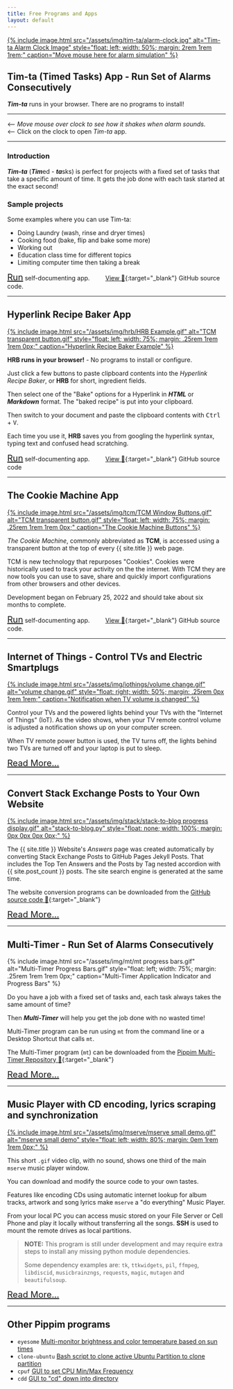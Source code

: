 ```yaml
---
title: Free Programs and Apps
layout: default
---
```


<div id="alarm-clock-image" class="slide-right">
   <a href="programs/tim-ta.html">
      {% include image.html src="/assets/img/tim-ta/alarm-clock.jpg"
         alt="Tim-ta Alarm Clock Image"
         style="float: left; width: 50%; margin: 2rem 1rem 1rem;"
         caption="Move mouse here for alarm simulation"
      %}
   </a>
</div>

## Tim-ta (Timed Tasks) App - Run Set of Alarms Consecutively

***Tim-ta*** runs in your browser. 
There are no programs to install!

<div class="fade-in">
<hr />

&#10229; <i>Move mouse over clock to see how it shakes when alarm
sounds.</i><br>
&#10229; Click on the clock to open <i>Tim-ta</i> app.

<hr />
</div>

### Introduction

***Tim-ta*** (***Tim***ed - ***ta***sks) is perfect for projects
with a fixed set of tasks that take a specific amount of time.
It gets the job done with each task started at the exact second!

### Sample projects

Some examples where you can use Tim-ta:

- Doing Laundry (wash, rinse and dryer times)
- Cooking food (bake, flip and bake some more)
- Working out
- Education class time for different topics
- Limiting computer time then taking a break

<a href="programs/tim-ta.html" style="font-size: 20px;">Run</a> 
self-documenting app. &emsp;&emsp; 
[View 🔗](https://github.com/pippim/pippim.github.io/blob/main/assets/js/tim-ta.js){:target="_blank"} GitHub source code.

---

## Hyperlink Recipe Baker App

<div id="dummy-div-to-test-click">
<a href="programs/hyperlink.html">
   {% include image.html src="/assets/img/hrb/HRB Example.gif"
      alt="TCM transparent button.gif"
      style="float: left; width: 75%; margin: .25rem 1rem 1rem 0px;"
      caption="Hyperlink Recipe Baker Example"
   %}
</a>
</div>

**HRB runs in your browser!** - No programs to install or configure.

Just click a few buttons to paste clipboard contents into the 
*Hyperlink Recipe Baker*, or **HRB** for short, ingredient fields.

Then select one of
the "Bake" options for a Hyperlink in ***HTML*** or  ***Markdown*** 
format. The "baked recipe" is put into your clipboard.

Then switch to your document and paste the clipboard contents with
<kbd>Ctrl</kbd> + <kbd>V</kbd>. 

Each time you use it, **HRB** saves you from 
googling the hyperlink syntax, typing text and confused head scratching.

<a href="programs/hyperlink.html" style="font-size: 20px;">Run</a>
self-documenting app.  &emsp;&emsp; 
[View 🔗](https://github.com/pippim/pippim.github.io/blob/main/assets/js/hrb.js){:target="_blank"} GitHub source code

---

## The Cookie Machine App

<div id="dummy-div-to-test-click2">
<a href="programs/tcm.html">
   {% include image.html src="/assets/img/tcm/TCM Window Buttons.gif"
      alt="TCM transparent button.gif"
      style="float: left; width: 75%; margin: .25rem 1rem 1rem 0px;"
      caption="The Cookie Machine Buttons"
   %}
</a>
</div>

*The Cookie Machine*, commonly abbreviated as **TCM**,
is accessed using a transparent button at the top of
every {{ site.title }} web page.

TCM is new technology that repurposes "Cookies". Cookies
were historically used to track your activity on the
the internet. With TCM they are now tools you can use to
save, share and quickly import configurations from other
browsers and other devices.

Development began on February 25, 2022 and should take 
about six months to complete.

<a href="programs/tcm.html" style="font-size: 20px;">Run</a>
self-documenting app. &emsp;&emsp; 
[View 🔗](https://github.com/pippim/pippim.github.io/blob/main/assets/js/theCookieMachine.js){:target="_blank"} GitHub source code.

---

## Internet of Things - Control TVs and Electric Smartplugs

<div>
<a href="programs/iothings.html">
   {% include image.html src="/assets/img/iothings/volume change.gif"
      alt="volume change.gif"
      style="float: right; width: 50%; margin: .25rem 0px 1rem 1rem;"
      caption="Notification when TV volume is changed"
   %}
</a>
</div>

Control your TVs and the powered lights behind your TVs with
the "Internet of Things" (IoT). As the video shows, when your 
TV remote control volume is adjusted a notification shows up
on your computer screen.

When TV remote power button is used, the TV turns off, the
lights behind two TVs are turned off and your laptop is put
to sleep.

<a href="programs/iothings.html" style="font-size: 20px;">Read More...</a>  

---

## Convert Stack Exchange Posts to Your Own Website

<div id="dummy-div-to-test-click3">
<a href="programs/stack.html">
   {% include image.html src="/assets/img/stack/stack-to-blog progress display.gif"
      alt="stack-to-blog.py"
      style="float: none; width: 100%; margin: 0px 0px 0px 0px;"
   %}
</a>
</div>

The {{ site.title }} Website's *Answers* page was created automatically
by converting Stack Exchange Posts to GitHub Pages Jekyll Posts. That
includes the Top Ten Answers and the Posts by Tag nested accordion with
{{ site.post_count }} posts. The site search engine is generated at
the same time.

The website conversion programs can be downloaded from the 
[GitHub source code 🔗](https://github.com/pippim/pippim.github.io/blob/main/sede){:target="_blank"}

<a href="programs/stack.html" style="font-size: 20px;">Read More...</a>  

---

## Multi-Timer - Run Set of Alarms Consecutively

{% include image.html src="/assets/img/mt/mt progress bars.gif"
   alt="Multi-Timer Progress Bars.gif"
   style="float: left; width: 75%; margin: .25rem 1rem 1rem 0px;"
   caption="Multi-Timer Application Indicator and Progress Bars"
%}

Do you have a job with a fixed set of tasks and, each task always
takes the same amount of time?

Then ***Multi-Timer*** will help you get the job done with no wasted time!

Multi-Timer program can be run using `mt` from
the command line or a Desktop Shortcut that calls `mt`. 

The Multi-Timer program (`mt`) can be downloaded from the 
[Pippim Multi-Timer Repository 🔗](https://github.com/pippim/multi-timer/blob/main/src/mt){:target="_blank"}

<a href="programs/mt.html" style="font-size: 20px;">Read More...</a>

---

## Music Player with CD encoding, lyrics scraping and synchronization

<div id="dummy-div-to-test-click4">
<a href="programs/mserve.html">
   {% include image.html src="/assets/img/mserve/mserve small demo.gif"
      alt="mserve small demo"
      style="float: left; width: 80%; margin: 0em 1rem 1rem 0px;"
   %}
</a>
</div>

This short `.gif` video clip, with no sound, shows one third
of the main `mserve` music player window.

You can download and modify the source code to your own tastes.

Features like encoding CDs using automatic internet
lookup for album tracks, artwork and song lyrics make
`mserve` a "do everything" Music Player.

From your local PC you can access music stored on your
File Server or Cell Phone and play it locally without
transferring all the songs.  **SSH** is used to mount
the remote drives as local partitions.

> **NOTE:** This program is still under development and may require extra steps to install any missing python module dependencies.
>  
> Some dependency examples are: `tk`, `ttkwidgets`, `pil`, `ffmpeg`, `libdiscid`, `musicbrainzngs`, `requests`, `magic`, `mutagen` and `beautifulsoup`.

<a href="programs/mserve.html" style="font-size: 20px;">Read More...</a>

---

## Other Pippim programs

- `eyesome` [Multi-monitor brightness and color temperature based on sun times](https://askubuntu.com/questions/829814/set-initial-startup-background-brightness-depending-on-daytime)
- `clone-ubuntu` [Bash script to clone active Ubuntu Partition to clone partition](https://askubuntu.com/questions/1028604/bash-script-to-backup-clone-ubuntu-to-another-partition/1028605#1028605)
- `cpuf` [GUI to set CPU Min/Max Frequency](https://askubuntu.com/questions/1141605/gui-or-simple-bash-script-to-throttle-the-cpu/1142671#1142671)
- `cdd` [GUI to "cd" down into directory](https://askubuntu.com/questions/930334/how-can-i-move-down-one-directory/1276376#1276376)
